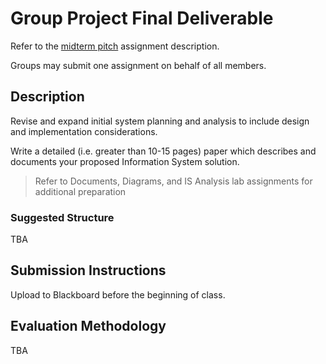 # Group Project Final Deliverable

Refer to the [midterm pitch](assignments/group-project/midterm-pitch.md) assignment description.

Groups may submit one assignment on behalf of all members.

## Description

Revise and expand initial system planning and analysis to include
 design and implementation considerations.

Write a detailed (i.e. greater than 10-15 pages) paper
 which describes and documents your proposed Information System solution.

> Refer to Documents, Diagrams, and IS Analysis lab assignments for additional preparation

### Suggested Structure

TBA

## Submission Instructions

Upload to Blackboard before the beginning of class.

## Evaluation Methodology

TBA
